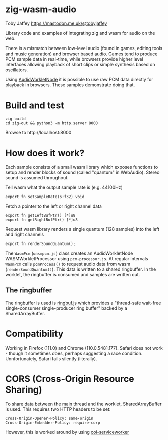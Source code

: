# zig-wasm-audio

Toby Jaffey https://mastodon.me.uk/@tobyjaffey

Library code and examples of integrating zig and wasm for audio on the web.

There is a mismatch between low-level audio (found in games, editing tools and music generation) and browser based audio. Games tend to produce PCM sample data in real-time, while browsers provide higher level interfaces allowing playback of short clips or simple synthesis based on oscillators.

Using <a href="https://developer.mozilla.org/en-US/docs/Web/API/AudioWorkletNode">AudioWorkletNode</a> it is possible to use raw PCM data directly for playback in browsers. These samples demonstrate doing that.

# Build and test

    zig build
    cd zig-out && python3 -m http.server 8000

Browse to http://localhost:8000

# How does it work?

Each sample consists of a small wasm library which exposes functions to setup and render blocks of sound (called "quantum" in WebAudio). Stereo sound is assumed throughout.

Tell wasm what the output sample rate is (e.g. 44100Hz)

    export fn setSampleRate(s:f32) void

Fetch a pointer to the left or right channel data

    export fn getLeftBufPtr() [*]u8
    export fn getRightBufPtr() [*]u8

Request wasm library renders a single quantum (128 samples) into the left and right channels

    export fn renderSoundQuantum();

The `WasmPcm` (`wasmpcm.js`) class creates an AudioWorkletNode WASMWorkletProcessor using `pcm-processor.js`. At regular intervals `WasmPcm` calls `pcmProcess()` to request audio data from wasm (`renderSoundQuantum()`). This data is written to a shared ringbuffer. In the worklet, the ringbuffer is consumed and samples are written out.

## The ringbuffer

The ringbuffer is used is <a href="https://github.com/padenot/ringbuf.js/">ringbuf.js</a> which provides a "thread-safe wait-free single-consumer single-producer ring buffer" backed by a SharedArrayBuffer.

# Compatibility

Working in Firefox (111.0) and Chrome (110.0.5481.177). Safari does not work - though it sometimes does, perhaps suggesting a race condition. Unnfortunately, Safari fails silently (literally).

# CORS (Cross-Origin Resource Sharing)

To share data between the main thread and the worklet, SharedArrayBuffer is used. This requires two HTTP headers to be set:

    Cross-Origin-Opener-Policy: same-origin
    Cross-Origin-Embedder-Policy: require-corp

However, this is worked around by using <a href="https://github.com/gzuidhof/coi-serviceworker">coi-serviceworker</a>

